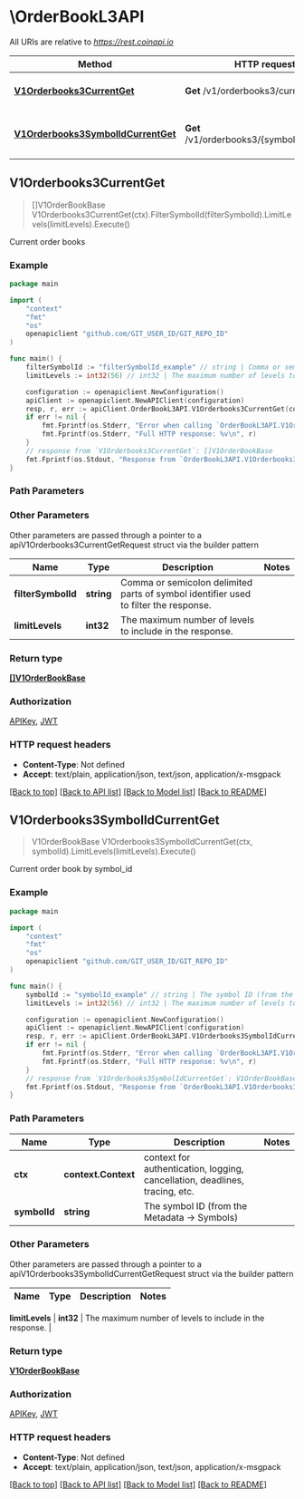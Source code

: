 # \OrderBookL3API

All URIs are relative to *https://rest.coinapi.io*

Method | HTTP request | Description
------------- | ------------- | -------------
[**V1Orderbooks3CurrentGet**](OrderBookL3API.md#V1Orderbooks3CurrentGet) | **Get** /v1/orderbooks3/current | Current order books
[**V1Orderbooks3SymbolIdCurrentGet**](OrderBookL3API.md#V1Orderbooks3SymbolIdCurrentGet) | **Get** /v1/orderbooks3/{symbol_id}/current | Current order book by symbol_id



## V1Orderbooks3CurrentGet

> []V1OrderBookBase V1Orderbooks3CurrentGet(ctx).FilterSymbolId(filterSymbolId).LimitLevels(limitLevels).Execute()

Current order books

### Example

```go
package main

import (
	"context"
	"fmt"
	"os"
	openapiclient "github.com/GIT_USER_ID/GIT_REPO_ID"
)

func main() {
	filterSymbolId := "filterSymbolId_example" // string | Comma or semicolon delimited parts of symbol identifier used to filter the response. (optional)
	limitLevels := int32(56) // int32 | The maximum number of levels to include in the response. (optional)

	configuration := openapiclient.NewConfiguration()
	apiClient := openapiclient.NewAPIClient(configuration)
	resp, r, err := apiClient.OrderBookL3API.V1Orderbooks3CurrentGet(context.Background()).FilterSymbolId(filterSymbolId).LimitLevels(limitLevels).Execute()
	if err != nil {
		fmt.Fprintf(os.Stderr, "Error when calling `OrderBookL3API.V1Orderbooks3CurrentGet``: %v\n", err)
		fmt.Fprintf(os.Stderr, "Full HTTP response: %v\n", r)
	}
	// response from `V1Orderbooks3CurrentGet`: []V1OrderBookBase
	fmt.Fprintf(os.Stdout, "Response from `OrderBookL3API.V1Orderbooks3CurrentGet`: %v\n", resp)
}
```

### Path Parameters



### Other Parameters

Other parameters are passed through a pointer to a apiV1Orderbooks3CurrentGetRequest struct via the builder pattern


Name | Type | Description  | Notes
------------- | ------------- | ------------- | -------------
 **filterSymbolId** | **string** | Comma or semicolon delimited parts of symbol identifier used to filter the response. | 
 **limitLevels** | **int32** | The maximum number of levels to include in the response. | 

### Return type

[**[]V1OrderBookBase**](V1OrderBookBase.md)

### Authorization

[APIKey](../README.md#APIKey), [JWT](../README.md#JWT)

### HTTP request headers

- **Content-Type**: Not defined
- **Accept**: text/plain, application/json, text/json, application/x-msgpack

[[Back to top]](#) [[Back to API list]](../README.md#documentation-for-api-endpoints)
[[Back to Model list]](../README.md#documentation-for-models)
[[Back to README]](../README.md)


## V1Orderbooks3SymbolIdCurrentGet

> V1OrderBookBase V1Orderbooks3SymbolIdCurrentGet(ctx, symbolId).LimitLevels(limitLevels).Execute()

Current order book by symbol_id



### Example

```go
package main

import (
	"context"
	"fmt"
	"os"
	openapiclient "github.com/GIT_USER_ID/GIT_REPO_ID"
)

func main() {
	symbolId := "symbolId_example" // string | The symbol ID (from the Metadata -> Symbols)
	limitLevels := int32(56) // int32 | The maximum number of levels to include in the response. (optional)

	configuration := openapiclient.NewConfiguration()
	apiClient := openapiclient.NewAPIClient(configuration)
	resp, r, err := apiClient.OrderBookL3API.V1Orderbooks3SymbolIdCurrentGet(context.Background(), symbolId).LimitLevels(limitLevels).Execute()
	if err != nil {
		fmt.Fprintf(os.Stderr, "Error when calling `OrderBookL3API.V1Orderbooks3SymbolIdCurrentGet``: %v\n", err)
		fmt.Fprintf(os.Stderr, "Full HTTP response: %v\n", r)
	}
	// response from `V1Orderbooks3SymbolIdCurrentGet`: V1OrderBookBase
	fmt.Fprintf(os.Stdout, "Response from `OrderBookL3API.V1Orderbooks3SymbolIdCurrentGet`: %v\n", resp)
}
```

### Path Parameters


Name | Type | Description  | Notes
------------- | ------------- | ------------- | -------------
**ctx** | **context.Context** | context for authentication, logging, cancellation, deadlines, tracing, etc.
**symbolId** | **string** | The symbol ID (from the Metadata -&gt; Symbols) | 

### Other Parameters

Other parameters are passed through a pointer to a apiV1Orderbooks3SymbolIdCurrentGetRequest struct via the builder pattern


Name | Type | Description  | Notes
------------- | ------------- | ------------- | -------------

 **limitLevels** | **int32** | The maximum number of levels to include in the response. | 

### Return type

[**V1OrderBookBase**](V1OrderBookBase.md)

### Authorization

[APIKey](../README.md#APIKey), [JWT](../README.md#JWT)

### HTTP request headers

- **Content-Type**: Not defined
- **Accept**: text/plain, application/json, text/json, application/x-msgpack

[[Back to top]](#) [[Back to API list]](../README.md#documentation-for-api-endpoints)
[[Back to Model list]](../README.md#documentation-for-models)
[[Back to README]](../README.md)

